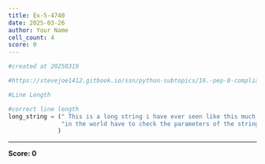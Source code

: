 ```yaml
---
title: Ex-5-4740
date: 2025-03-26
author: Your Name
cell_count: 4
score: 0
---
```


```python
#created at 20250319
```


```python
#https://stevejoe1412.gitbook.io/ssn/python-subtopics/16.-pep-8-compliance
```


```python
#Line Length
```


```python
#correct line length
long_string = (" This is a long string i have ever seen like this much nice statement over "
               "in the world have to check the parameters of the string"
              )
```


---
**Score: 0**